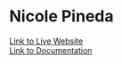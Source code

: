 # Nicole Pineda

[Link to Live Website](https://nicolepineda.github.io/FINAL/)
<br>
[Link to Documentation](https://nicolepinedawebdev.tumblr.com/post/173502550493/final-project)


